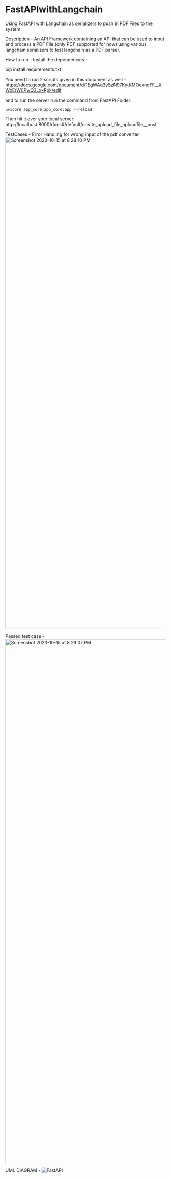 # FastAPIwithLangchain
Using FastAPI with Langchain as serializers to push in PDF Files to the system

Description - 
An API Framework containing an API that can be used to input and process a PDF File (only PDF supported for now) using various langchain serializers to test langchain as a PDF parser. 

How to run - 
Install the dependencies - 

pip install requirements.txt

You need to run 2 scripts given in this document as well - 
https://docs.google.com/document/d/1EgWAq3ySzN97KytKMOexndFF__XWxErW0PwQ3LxxRpk/edit

and to run the server run the command from FastAPI Folder: 

```
uvicorn app_core.app_core:app --reload
```

Then hit it over your local server: http://localhost:8000/docs#/default/create_upload_file_uploadfile__post

TestCases - 
Error Handling for wrong input of the pdf converter
<img width="1543" alt="Screenshot 2023-10-15 at 8 28 10 PM" src="https://github.com/Tanmay1108/FastAPIwithLangchain/assets/46091259/cc671c7e-b8b8-4d17-9d8d-9edb23f4a6f9">

Passed test case - 
<img width="1643" alt="Screenshot 2023-10-15 at 8 29 07 PM" src="https://github.com/Tanmay1108/FastAPIwithLangchain/assets/46091259/e8a5ec4f-dff7-4622-9a69-d1a271180f94">



UML DIAGRAM - ![FastAPI](https://github.com/Tanmay1108/FastAPIwithLangchain/assets/46091259/5d236ea5-873e-4808-9dcd-7a55e0a7f18e)
